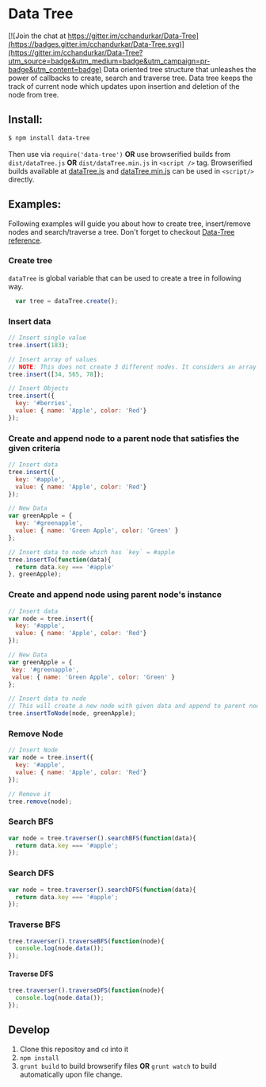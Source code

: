 # Data Tree

[![Join the chat at https://gitter.im/cchandurkar/Data-Tree](https://badges.gitter.im/cchandurkar/Data-Tree.svg)](https://gitter.im/cchandurkar/Data-Tree?utm_source=badge&utm_medium=badge&utm_campaign=pr-badge&utm_content=badge)
Data oriented tree structure that unleashes the power of callbacks to create, search and traverse tree. Data tree keeps the track of current node which updates upon insertion and deletion of the node from tree.

## Install:
`$ npm install data-tree`<br /><br />
Then use via `require('data-tree')` **OR** use browserified builds from `dist/dataTree.js` **OR** `dist/dataTree.min.js` in `<script />` tag. Browserified builds available at [dataTree.js](http://cchandurkar.github.io/data-tree/dataTree.js) and [dataTree.min.js](http://cchandurkar.github.io/data-tree/dataTree.min.js) can be used in `<script/>` directly.

## Examples:
Following examples will guide you about how to create tree, insert/remove nodes and search/traverse a tree. Don't forget to checkout [Data-Tree reference](http://cchandurkar.github.io/data-tree/).

### Create tree
`dataTree` is global variable that can be used to create a tree in following way.
```javascript
  var tree = dataTree.create();
```

### Insert data
```javascript
// Insert single value
tree.insert(183);

// Insert array of values
// NOTE: This does not create 3 different nodes. It considers an array as a whole data and puts in a single node.
tree.insert([34, 565, 78]);

// Insert Objects
tree.insert({
  key: '#berries',
  value: { name: 'Apple', color: 'Red'}
});
```

### Create and append node to a parent node that satisfies the given criteria
```javascript
// Insert data
tree.insert({
  key: '#apple',
  value: { name: 'Apple', color: 'Red'}
});

// New Data
var greenApple = {
  key: '#greenapple',
  value: { name: 'Green Apple', color: 'Green' }
};

// Insert data to node which has `key` = #apple
tree.insertTo(function(data){
  return data.key === '#apple'
}, greenApple);
```

### Create and append node using parent node's instance
```javascript
// Insert data
var node = tree.insert({
  key: '#apple',
  value: { name: 'Apple', color: 'Red'}
});

// New Data
var greenApple = {
 key: '#greenapple',
 value: { name: 'Green Apple', color: 'Green' }
};

// Insert data to node
// This will create a new node with given data and append to parent node provided
tree.insertToNode(node, greenApple);
```

### Remove Node
```javascript
// Insert Node
var node = tree.insert({
  key: '#apple',
  value: { name: 'Apple', color: 'Red'}
});

// Remove it
tree.remove(node);
```

### Search BFS
```javascript
var node = tree.traverser().searchBFS(function(data){
  return data.key === '#apple';
});
```

### Search DFS
```javascript
var node = tree.traverser().searchDFS(function(data){
  return data.key === '#apple';
});
```

### Traverse BFS
```javascript
tree.traverser().traverseBFS(function(node){
  console.log(node.data());
});
```

#### Traverse DFS
```javascript
tree.traverser().traverseDFS(function(node){
  console.log(node.data());
});
```

## Develop
1. Clone this repositoy and `cd` into it
3. `npm install`
4. `grunt build` to build browserify files **OR** `grunt watch` to build automatically upon file change.
